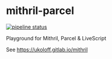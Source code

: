 # mithril-parcel

[![pipeline status](https://gitlab.com/ukoloff/mithril/badges/master/pipeline.svg)](https://gitlab.com/ukoloff/mithril/commits/master)

Playground for Mithril, Parcel & LiveScript

See https://ukoloff.gitlab.io/mithril

[parcel]: https://parceljs.org/
[mithril]: https://mithril.js.org/
[babel]: https://babeljs.io/
[coffee]: http://coffeescript.org/
[postcss]: http://postcss.org/
[livescript]: http://livescript.net/

